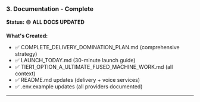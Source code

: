 ### 3. Documentation - Complete

**Status:** 🟢 **ALL DOCS UPDATED**

**What's Created:**

- ✅ COMPLETE_DELIVERY_DOMINATION_PLAN.md (comprehensive strategy)
- ✅ LAUNCH_TODAY.md (30-minute launch guide)
- ✅ TIER1_OPTION_A_ULTIMATE_FUSED_MACHINE_WORK.md (all context)
- ✅ README.md updates (delivery + voice services)
- ✅ .env.example updates (all providers documented)

---
